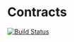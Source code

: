 # Contracts

[![Build Status](https://travis-ci.org/eschnett/Contracts.jl.svg?branch=master)](https://travis-ci.org/eschnett/Contracts.jl)
